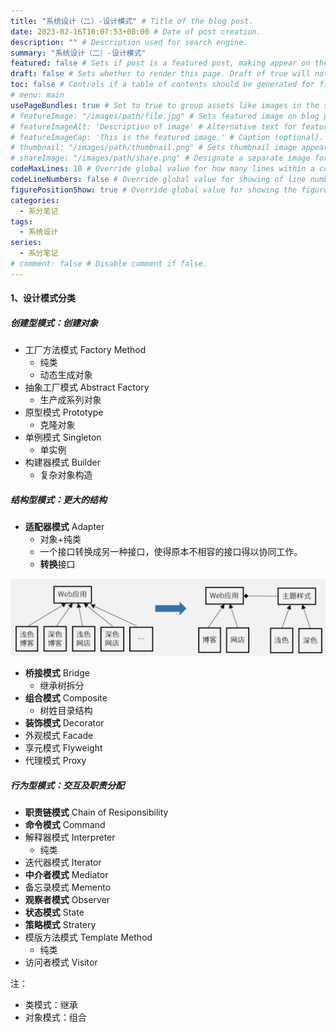 ```yaml
---
title: "系统设计（二）-设计模式" # Title of the blog post.
date: 2023-02-16T16:07:53+08:00 # Date of post creation.
description: "" # Description used for search engine.
summary: "系统设计（二）-设计模式"
featured: false # Sets if post is a featured post, making appear on the home page side bar.
draft: false # Sets whether to render this page. Draft of true will not be rendered.
toc: false # Controls if a table of contents should be generated for first-level links automatically.
# menu: main
usePageBundles: true # Set to true to group assets like images in the same folder as this post.
# featureImage: "/images/path/file.jpg" # Sets featured image on blog post.
# featureImageAlt: 'Description of image' # Alternative text for featured image.
# featureImageCap: 'This is the featured image.' # Caption (optional).
# thumbnail: "/images/path/thumbnail.png" # Sets thumbnail image appearing inside card on homepage.
# shareImage: "/images/path/share.png" # Designate a separate image for social media sharing.
codeMaxLines: 10 # Override global value for how many lines within a code block before auto-collapsing.
codeLineNumbers: false # Override global value for showing of line numbers within code block.
figurePositionShow: true # Override global value for showing the figure label.
categories:
  - 系分笔记
tags:
  - 系统设计
series:
  - 系分笔记
# comment: false # Disable comment if false.
---
```


#### 1、设计模式分类


##### 创建型模式：创建对象

- 工厂方法模式 Factory Method
  - 纯类
  - 动态生成对象
- 抽象工厂模式 Abstract Factory
  - 生产成系列对象
- 原型模式 Prototype
  - 克隆对象
- 单例模式 Singleton
  - 单实例
- 构建器模式 Builder
  - 复杂对象构造

##### 结构型模式：更大的结构

- **适配器模式** Adapter
  - 对象+纯类
  - 一个接口转换成另一种接口，使得原本不相容的接口得以协同工作。
  - **转换**接口

![适配器模式](adapter.jpg)


- **桥接模式** Bridge
  - 继承树拆分
- **组合模式** Composite
  - 树姓目录结构
- **装饰模式** Decorator
- 外观模式 Facade
- 享元模式 Flyweight
- 代理模式 Proxy
##### 行为型模式：交互及职责分配
- **职责链模式** Chain of Resiponsibility
- **命令模式** Command
- 解释器模式 Interpreter
  - 纯类
- 迭代器模式 Iterator
- **中介者模式** Mediator
- 备忘录模式 Memento
- **观察者模式** Observer
- **状态模式** State
- **策略模式** Stratery
- 模版方法模式 Template Method
  - 纯类
- 访问者模式 Visitor

注：
- 类模式：继承
- 对象模式：组合


